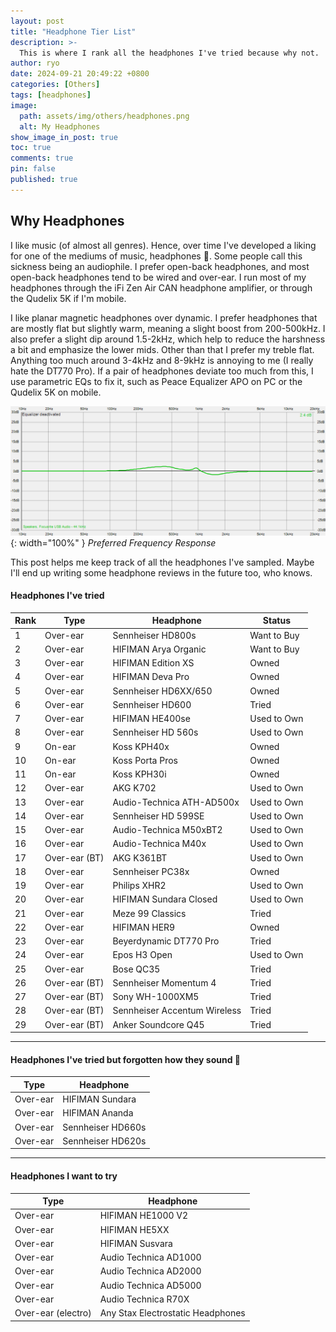 ```yaml
---
layout: post
title: "Headphone Tier List"
description: >-
  This is where I rank all the headphones I've tried because why not.
author: ryo
date: 2024-09-21 20:49:22 +0800
categories: [Others]
tags: [headphones]
image:
  path: assets/img/others/headphones.png
  alt: My Headphones
show_image_in_post: true
toc: true
comments: true
pin: false
published: true
---
```


## Why Headphones

I like music (of almost all genres). Hence, over time I've developed a liking for one of the mediums of music, headphones :slightly_smiling_face:. Some people call this sickness being an audiophile. I prefer open-back headphones, and most open-back headphones tend to be wired and over-ear. I run most of my headphones through the iFi Zen Air CAN headphone amplifier, or through the Qudelix 5K if I'm mobile.

I like planar magnetic headphones over dynamic. I prefer headphones that are mostly flat but slightly warm, meaning a slight boost from 200-500kHz. I also prefer a slight dip around 1.5-2kHz, which help to reduce the harshness a bit and emphasize the lower mids. Other than that I prefer my treble flat. Anything too much around 3-4kHz and 8-9kHz is annoying to me (I really hate the DT770 Pro). If a pair of headphones deviate too much from this, I use parametric EQs to fix it, such as Peace Equalizer APO on PC or the Qudelix 5K on mobile.

![Preferred Frequency Response](assets/img/others/fr.png){: width="100%" }
_Preferred Frequency Response_

This post helps me keep track of all the headphones I've sampled. Maybe I'll end up writing some headphone reviews in the future too, who knows.

#### Headphones I've tried

| Rank | Type          | Headphone                    | Status      |
| ---- | ------------- | ---------------------------- | ----------- |
| 1    | Over-ear      | Sennheiser HD800s            | Want to Buy |
| 2    | Over-ear      | HIFIMAN Arya Organic         | Want to Buy |
| 3    | Over-ear      | HIFIMAN Edition XS           | Owned       |
| 4    | Over-ear      | HIFIMAN Deva Pro             | Owned       |
| 5    | Over-ear      | Sennheiser HD6XX/650         | Owned       |
| 6    | Over-ear      | Sennheiser HD600             | Tried       |
| 7    | Over-ear      | HIFIMAN HE400se              | Used to Own |
| 8    | Over-ear      | Sennheiser HD 560s           | Used to Own |
| 9    | On-ear        | Koss KPH40x                  | Owned       |
| 10   | On-ear        | Koss Porta Pros              | Owned       |
| 11   | On-ear        | Koss KPH30i                  | Owned       |
| 12   | Over-ear      | AKG K702                     | Used to Own |
| 13   | Over-ear      | Audio-Technica ATH-AD500x    | Used to Own |
| 14   | Over-ear      | Sennheiser HD 599SE          | Used to Own |
| 15   | Over-ear      | Audio-Technica M50xBT2       | Used to Own |
| 16   | Over-ear      | Audio-Technica M40x          | Used to Own |
| 17   | Over-ear (BT) | AKG K361BT                   | Used to Own |
| 18   | Over-ear      | Sennheiser PC38x             | Owned       |
| 19   | Over-ear      | Philips XHR2                 | Used to Own |
| 20   | Over-ear      | HIFIMAN Sundara Closed       | Used to Own |
| 21   | Over-ear      | Meze 99 Classics             | Tried       |
| 22   | Over-ear      | HIFIMAN HER9                 | Owned       |
| 23   | Over-ear      | Beyerdynamic DT770 Pro       | Tried       |
| 24   | Over-ear      | Epos H3 Open                 | Used to Own |
| 25   | Over-ear      | Bose QC35                    | Tried       |
| 26   | Over-ear (BT) | Sennheiser Momentum 4        | Tried       |
| 27   | Over-ear (BT) | Sony WH-1000XM5              | Tried       |
| 28   | Over-ear (BT) | Sennheiser Accentum Wireless | Tried       |
| 29   | Over-ear (BT) | Anker Soundcore Q45          | Tried       |

---

#### Headphones I've tried but forgotten how they sound 🤡

| Type     | Headphone         |
| -------- | ----------------- |
| Over-ear | HIFIMAN Sundara   |
| Over-ear | HIFIMAN Ananda    |
| Over-ear | Sennheiser HD660s |
| Over-ear | Sennheiser HD620s |

---

#### Headphones I want to try

| Type               | Headphone                         |
| ------------------ | --------------------------------- |
| Over-ear           | HIFIMAN HE1000 V2                 |
| Over-ear           | HIFIMAN HE5XX                     |
| Over-ear           | HIFIMAN Susvara                   |
| Over-ear           | Audio Technica AD1000             |
| Over-ear           | Audio Technica AD2000             |
| Over-ear           | Audio Technica AD5000             |
| Over-ear           | Audio Technica R70X               |
| Over-ear (electro) | Any Stax Electrostatic Headphones |
